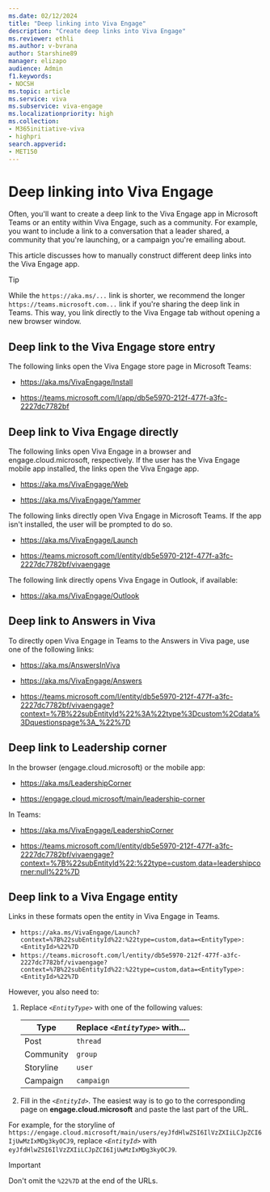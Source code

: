 ```yaml
---
ms.date: 02/12/2024
title: "Deep linking into Viva Engage"
description: "Create deep links into Viva Engage"
ms.reviewer: ethli
ms.author: v-bvrana
author: Starshine89
manager: elizapo
audience: Admin
f1.keywords:
- NOCSH
ms.topic: article
ms.service: viva
ms.subservice: viva-engage
ms.localizationpriority: high
ms.collection:  
- M365initiative-viva
- highpri
search.appverid:
- MET150
---
```

# Deep linking into Viva Engage

Often, you'll want to create a deep link to the Viva Engage app in Microsoft Teams or an entity within Viva Engage, such as a community. For example, you want to include a link to a conversation that a leader shared, a community that you're launching, or a campaign you're emailing about.

This article discusses how to manually construct different deep links into the Viva Engage app.

> [!TIP]
> While the `https://aka.ms/...` link is shorter, we recommend the longer `https://teams.microsoft.com...` link if you're sharing the deep link in Teams. This way, you link directly to the Viva Engage tab without opening a new browser window.

## Deep link to the Viva Engage store entry

The following links open the Viva Engage store page in Microsoft Teams:

- <https://aka.ms/VivaEngage/Install>

- <https://teams.microsoft.com/l/app/db5e5970-212f-477f-a3fc-2227dc7782bf>

## Deep link to Viva Engage directly

The following links open Viva Engage in a browser and engage.cloud.microsoft, respectively. If the user has the Viva Engage mobile app installed, the links open the Viva Engage app.

- <https://aka.ms/VivaEngage/Web>

- <https://aka.ms/VivaEngage/Yammer>

The following links directly open Viva Engage in Microsoft Teams. If the app isn't installed, the user will be prompted to do so.

- <https://aka.ms/VivaEngage/Launch>

- <https://teams.microsoft.com/l/entity/db5e5970-212f-477f-a3fc-2227dc7782bf/vivaengage>

The following link directly opens Viva Engage in Outlook, if available:

- <https://aka.ms/VivaEngage/Outlook>

## Deep link to Answers in Viva

To directly open Viva Engage in Teams to the Answers in Viva page, use one of the following links:

- <https://aka.ms/AnswersInViva>

- <https://aka.ms/VivaEngage/Answers>

- <https://teams.microsoft.com/l/entity/db5e5970-212f-477f-a3fc-2227dc7782bf/vivaengage?context=%7B%22subEntityId%22%3A%22type%3Dcustom%2Cdata%3Dquestionspage%3A_%22%7D>


## Deep link to Leadership corner

In the browser (engage.cloud.microsoft) or the mobile app:

- <https://aka.ms/LeadershipCorner>

- <https://engage.cloud.microsoft/main/leadership-corner>

In Teams:

- <https://aka.ms/VivaEngage/LeadershipCorner>

- <https://teams.microsoft.com/l/entity/db5e5970-212f-477f-a3fc-2227dc7782bf/vivaengage?context=%7B%22subEntityId%22:%22type=custom,data=leadershipcorner:null%22%7D> 

## Deep link to a Viva Engage entity

Links in these formats open the entity in Viva Engage in Teams.

- `https://aka.ms/VivaEngage/Launch?context=%7B%22subEntityId%22:%22type=custom,data=<EntityType>:<EntityId>%22%7D`
- `https://teams.microsoft.com/l/entity/db5e5970-212f-477f-a3fc-2227dc7782bf/vivaengage?context=%7B%22subEntityId%22:%22type=custom,data=<EntityType>:<EntityId>%22%7D`

However, you also need to:

1. Replace _`<EntityType>`_ with one of the following values: 
   
   | Type      | Replace _`<EntityType>`_ with... |
   | --------- | ------------- |
   | Post      | `thread`  |
   | Community | `group`  |
   | Storyline | `user`  |
   | Campaign  | `campaign`  |

2. Fill in the  _`<EntityId>`_. The easiest way is to go to the corresponding page on **engage.cloud.microsoft** and paste the last part of the URL. 

For example, for the storyline of `https://engage.cloud.microsoft/main/users/eyJfdHlwZSI6IlVzZXIiLCJpZCI6IjUwMzIxMDg3kyOCJ9`, 
replace _`<EntityId>`_  with `eyJfdHlwZSI6IlVzZXIiLCJpZCI6IjUwMzIxMDg3kyOCJ9`.

> [!IMPORTANT] 
> Don't omit the `%22%7D` at the end of the URLs.
